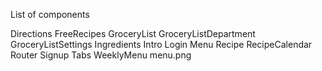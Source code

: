 List of components

Directions
FreeRecipes
GroceryList
GroceryListDepartment
GroceryListSettings
Ingredients
Intro
Login
Menu
Recipe
RecipeCalendar
Router
Signup
Tabs
WeeklyMenu
menu.png	
